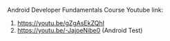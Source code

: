Android Developer Fundamentals Course 
Youtube link:
1. https://youtu.be/gZgAsEkZQhI 
2. https://youtu.be/-JajoeNibe0 (Android Test)
